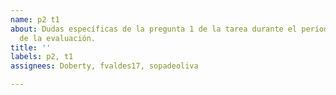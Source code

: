 ```yaml
---
name: p2 t1
about: Dudas específicas de la pregunta 1 de la tarea durante el período de resolución
  de la evaluación.
title: ''
labels: p2, t1
assignees: Doberty, fvaldes17, sopadeoliva

---
```



